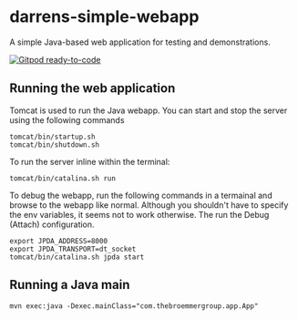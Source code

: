 # darrens-simple-webapp

A simple Java-based web application for testing and demonstrations.

[![Gitpod ready-to-code](https://img.shields.io/badge/Gitpod-ready--to--code-blue?logo=gitpod)](https://gitpod.io/#https://github.com/gitpod-io/darrens-simple-webapp)

## Running the web application
Tomcat is used to run the Java webapp. You can start and stop the server using the following commands
```
tomcat/bin/startup.sh
tomcat/bin/shutdown.sh
```
To run the server inline within the terminal:
```
tomcat/bin/catalina.sh run
```
To debug the webapp, run the following commands in a termainal and browse to the webapp like normal.
Although you shouldn't have to specify the env variables, it seems not to work otherwise.
The run the Debug (Attach) configuration.
```
export JPDA_ADDRESS=8000
export JPDA_TRANSPORT=dt_socket
tomcat/bin/catalina.sh jpda start
```
## Running a Java main
```
mvn exec:java -Dexec.mainClass="com.thebroemmergroup.app.App"
```